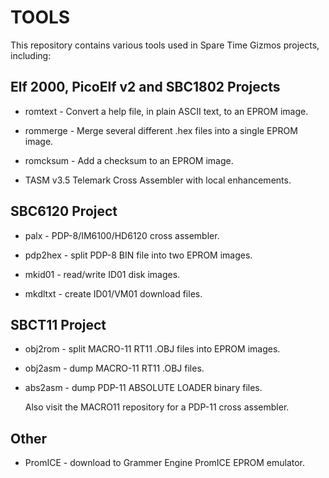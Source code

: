 # TOOLS

  This repository contains various tools used in Spare Time Gizmos projects, including:

## Elf 2000, PicoElf v2 and SBC1802 Projects
* romtext - Convert a help file, in plain ASCII text, to an EPROM image.

* rommerge - Merge several different .hex files into a single EPROM image.

* romcksum - Add a checksum to an EPROM image.

* TASM v3.5 Telemark Cross Assembler with local enhancements.

## SBC6120 Project
* palx - PDP-8/IM6100/HD6120 cross assembler.

* pdp2hex - split PDP-8 BIN file into two EPROM images.

* mkid01 - read/write ID01 disk images.

* mkdltxt - create ID01/VM01 download files.

## SBCT11 Project
* obj2rom - split MACRO-11 RT11 .OBJ files into EPROM images.

* obj2asm - dump MACRO-11 RT11 .OBJ files.

* abs2asm - dump PDP-11 ABSOLUTE LOADER binary files.

  Also visit the MACRO11 repository for a PDP-11 cross assembler.

## Other
* PromICE - download to Grammer Engine PromICE EPROM emulator.
